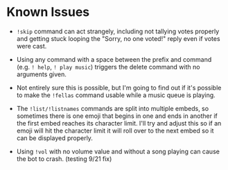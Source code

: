 # Known Issues

- `!skip` command can act strangely, including not tallying votes properly and getting stuck looping the "Sorry, no one voted!" reply even if votes were cast.

- Using any command with a space between the prefix and command (e.g. `! help`, `! play music`) triggers the delete command with no arguments given.

- Not entirely sure this is possible, but I'm going to find out if it's possible to make the `!fellas` command usable while a music queue is playing.

- The `!list/!listnames` commands are split into multiple embeds, so sometimes there is one emoji that begins in one and ends in another if the first embed reaches its character limit. I'll try and adjust this so if an emoji will hit the character limit it will roll over to the next embed so it can be displayed properly.

- Using `!vol` with no volume value and without a song playing can cause the bot to crash. (testing 9/21 fix)